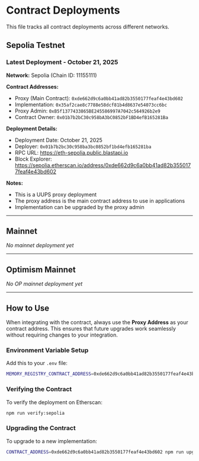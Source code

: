 # Contract Deployments

This file tracks all contract deployments across different networks.

## Sepolia Testnet

### Latest Deployment - October 21, 2025

**Network:** Sepolia (Chain ID: 11155111)

**Contract Addresses:**
- Proxy (Main Contract): `0xde662d9c6a0bb41ad82b3550177feaf4e43bd602`
- Implementation: `0x35af2cae8c7788e58dcf81b4d8637e54073cc6bc`
- Proxy Admin: `0xB5f1377433865BE245586997A7042c564926b2e9`
- Contract Owner: `0x01b7b2bC30c958bA3bC0852bF1BD4efB165281Ba`

**Deployment Details:**
- Deployment Date: October 21, 2025
- Deployer: `0x01b7b2bc30c958ba3bc0852bf1bd4efb165281ba`
- RPC URL: https://eth-sepolia.public.blastapi.io
- Block Explorer: https://sepolia.etherscan.io/address/0xde662d9c6a0bb41ad82b3550177feaf4e43bd602

**Notes:**
- This is a UUPS proxy deployment
- The proxy address is the main contract address to use in applications
- Implementation can be upgraded by the proxy admin

---

## Mainnet

_No mainnet deployment yet_

---

## Optimism Mainnet

_No OP mainnet deployment yet_

---

## How to Use

When integrating with the contract, always use the **Proxy Address** as your contract address. This ensures that future upgrades work seamlessly without requiring changes to your integration.

### Environment Variable Setup

Add this to your `.env` file:

```bash
MEMORY_REGISTRY_CONTRACT_ADDRESS=0xde662d9c6a0bb41ad82b3550177feaf4e43bd602
```

### Verifying the Contract

To verify the deployment on Etherscan:

```bash
npm run verify:sepolia
```

### Upgrading the Contract

To upgrade to a new implementation:

```bash
CONTRACT_ADDRESS=0xde662d9c6a0bb41ad82b3550177feaf4e43bd602 npm run upgrade:sepolia
```


